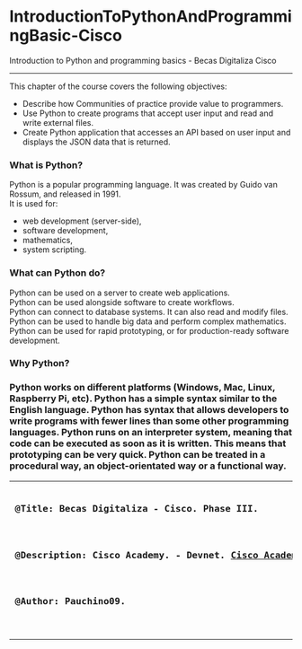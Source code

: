 # IntroductionToPythonAndProgrammingBasic-Cisco
Introduction to Python and programming basics - Becas Digitaliza Cisco
<hr>
This chapter of the course covers the following objectives: 
<ul>
  <li>
    Describe how Communities of practice provide value to programmers.
  </li>
  <li>
    Use Python to create programs that accept user input and read and write external files.  
  </li>
  <li>
    Create Python application that accesses an API based on user input and displays the JSON data that is returned.
  </li>
 </ul>

<h3>What is Python?</h3>
<p>
Python is a popular programming language. It was created by Guido van Rossum, and released in 1991. <br>
It is used for:
</p>
<ul>
    <li>web development (server-side),</li>
    <li>software development,</li>
    <li>mathematics,</li>
    <li>system scripting.</li>
</ul>
<h3>What can Python do?</h3>
<p>
   Python can be used on a server to create web applications. <br>
   Python can be used alongside software to create workflows. <br>
   Python can connect to database systems. It can also read and modify files. <br>
   Python can be used to handle big data and perform complex mathematics. <br>
   Python can be used for rapid prototyping, or for production-ready software development. <br>
<p>
<h3>Why Python?<h3>
<p>
    Python works on different platforms (Windows, Mac, Linux, Raspberry Pi, etc).
    Python has a simple syntax similar to the English language.
    Python has syntax that allows developers to write programs with fewer lines than some other programming languages.
    Python runs on an interpreter system, meaning that code can be executed as soon as it is written. This means that prototyping can be very quick.
    Python can be treated in a procedural way, an object-orientated way or a functional way.
</p>

 <hr>
 <pre>
<h4> @Title: Becas Digitaliza - Cisco. Phase III. </h4>
<h4> @Description: Cisco Academy. - Devnet. <a href="https://www.netacad.com/portal/learning" target="_blank">Cisco Academy</a> </h4>
<h4> @Author: Pauchino09. </h4>
</pre>
<hr>
